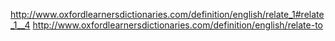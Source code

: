 http://www.oxfordlearnersdictionaries.com/definition/english/relate_1#relate_1__4
http://www.oxfordlearnersdictionaries.com/definition/english/relate-to
